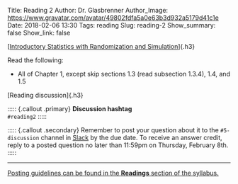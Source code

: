 Title: Reading 2
Author: Dr. Glasbrenner
Author_Image: https://www.gravatar.com/avatar/49802fdfa5a0e63b3d932a5179d41c1e
Date: 2018-02-06 13:30
Tags: reading
Slug: reading-2
Show_summary: false
Show_link: false

[[Introductory Statistics with Randomization and Simulation][isrs-book]]{.h3}

Read the following:

*   All of Chapter 1, except skip sections 1.3 (read subsection 1.3.4), 1.4, and 1.5

[Reading discussion]{.h3}

::::: {.callout .primary}
**Discussion hashtag** \
`#reading2`
:::::

::::: {.callout .secondary}
Remember to post your question about it to the `#5-discussion` channel in [Slack][cds101-slack] by the due date.
To receive an answer credit, reply to a posted question no later than 11:59pm on Thursday, February 8th.
:::::

---

[Posting guidelines can be found in the **Readings** section of the syllabus.][syllabus-readings]

[isrs-book]:         http://spring18.cds101.com/doc/Diez_Barr_%C3%87etinkaya-Rundel_IntroductoryStatisticsWithRandomizationAndSimulation.pdf
[cds101-slack]:      https://masoncds101.slack.com
[syllabus-readings]: http://spring18.cds101.com/syllabus.html#readings

